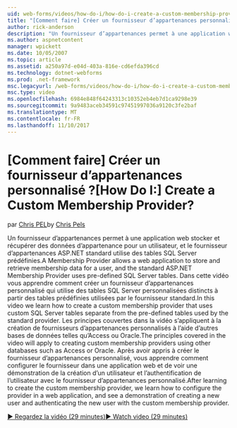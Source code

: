 ```yaml
---
uid: web-forms/videos/how-do-i/how-do-i-create-a-custom-membership-provider
title: "[Comment faire] Créer un fournisseur d’appartenances personnalisé ? | Microsoft Docs"
author: rick-anderson
description: "Un fournisseur d’appartenances permet à une application web stocker et récupérer des données d’appartenance pour un utilisateur, et les utilisations de fournisseur d’appartenances ASP.NET standards prédéfinissent..."
ms.author: aspnetcontent
manager: wpickett
ms.date: 10/05/2007
ms.topic: article
ms.assetid: a250a97d-e04d-403a-816e-cd6efda396cd
ms.technology: dotnet-webforms
ms.prod: .net-framework
msc.legacyurl: /web-forms/videos/how-do-i/how-do-i-create-a-custom-membership-provider
msc.type: video
ms.openlocfilehash: 6984e848f64243313c10352eb4eb7d1ca9298e39
ms.sourcegitcommit: 9a9483aceb34591c97451997036a9120c3fe2baf
ms.translationtype: MT
ms.contentlocale: fr-FR
ms.lasthandoff: 11/10/2017
---
```

<a name="how-do-i-create-a-custom-membership-provider"></a><span data-ttu-id="3adf5-104">[Comment faire] Créer un fournisseur d’appartenances personnalisé ?</span><span class="sxs-lookup"><span data-stu-id="3adf5-104">[How Do I:] Create a Custom Membership Provider?</span></span>
====================
<span data-ttu-id="3adf5-105">par [Chris PEL](https://twitter.com/chrispels)</span><span class="sxs-lookup"><span data-stu-id="3adf5-105">by [Chris Pels](https://twitter.com/chrispels)</span></span>

<span data-ttu-id="3adf5-106">Un fournisseur d’appartenances permet à une application web stocker et récupérer des données d’appartenance pour un utilisateur, et le fournisseur d’appartenances ASP.NET standard utilise des tables SQL Server prédéfinies.</span><span class="sxs-lookup"><span data-stu-id="3adf5-106">A Membership Provider allows a web application to store and retrieve membership data for a user, and the standard ASP.NET Membership Provider uses pre-defined SQL Server tables.</span></span> <span data-ttu-id="3adf5-107">Dans cette vidéo vous apprendre comment créer un fournisseur d’appartenances personnalisé qui utilise des tables SQL Server personnalisées distincts à partir des tables prédéfinies utilisées par le fournisseur standard.</span><span class="sxs-lookup"><span data-stu-id="3adf5-107">In this video we learn how to create a custom membership provider that uses custom SQL Server tables separate from the pre-defined tables used by the standard provider.</span></span> <span data-ttu-id="3adf5-108">Les principes couvertes dans la vidéo s’appliquent à la création de fournisseurs d’appartenances personnalisés à l’aide d’autres bases de données telles qu’Access ou Oracle.</span><span class="sxs-lookup"><span data-stu-id="3adf5-108">The principles covered in the video will apply to creating custom membership providers using other databases such as Access or Oracle.</span></span> <span data-ttu-id="3adf5-109">Après avoir appris à créer le fournisseur d’appartenances personnalisé, vous apprendre comment configurer le fournisseur dans une application web et de voir une démonstration de la création d’un utilisateur et l’authentification de l’utilisateur avec le fournisseur d’appartenances personnalisé.</span><span class="sxs-lookup"><span data-stu-id="3adf5-109">After learning to create the custom membership provider, we learn how to configure the provider in a web application, and see a demonstration of creating a new user and authenticating the new user with the custom membership provider.</span></span>

[<span data-ttu-id="3adf5-110">&#9654; Regardez la vidéo (29 minutes)</span><span class="sxs-lookup"><span data-stu-id="3adf5-110">&#9654; Watch video (29 minutes)</span></span>](https://channel9.msdn.com/Blogs/ASP-NET-Site-Videos/how-do-i-create-a-custom-membership-provider)
